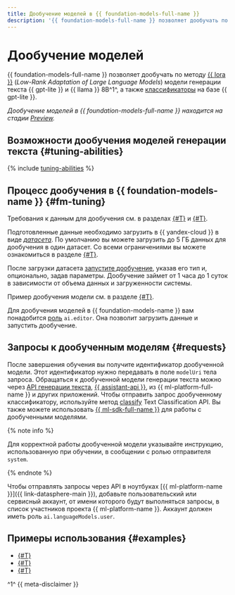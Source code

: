 ```yaml
---
title: Дообучение моделей в {{ foundation-models-full-name }}
description: '{{ foundation-models-full-name }} позволяет дообучать по методу {{ lora }} модели генерации текста {{ gpt-lite }} и {{ llama }} 8B, а также классификаторы на базе {{ gpt-lite }}.'
---
```


# Дообучение моделей

{{ foundation-models-full-name }} позволяет дообучать по методу [{{ lora }}](https://arxiv.org/abs/2106.09685) (_Low-Rank Adaptation of Large Language Models_) модели генерации текста {{ gpt-lite }} и {{ llama }} 8B^1^, а также [классификаторы](../classifier/index.md) на базе {{ gpt-lite }}.

_Дообучение моделей в {{ foundation-models-full-name }} находится на стадии [Preview](../../../overview/concepts/launch-stages.md)._

## Возможности дообучения моделей генерации текста {#tuning-abilities}

{% include [tuning-abilities](../../../_includes/foundation-models/yandexgpt/tuning-abilities.md) %}


## Процесс дообучения в {{ foundation-models-name }} {#fm-tuning}

Требования к данным для дообучения см. в разделах [{#T}](../resources/dataset.md#generating) и [{#T}](../resources/dataset.md#classifier).

Подготовленные данные необходимо загрузить в {{ yandex-cloud }} в виде [_датасета_](../resources/dataset.md). По умолчанию вы можете загрузить до 5 ГБ данных для дообучения в один датасет. Со всеми ограничениями вы можете ознакомиться в разделе [{#T}](../limits.md).

После загрузки датасета [запустите дообучение](../../tuning/api-ref/grpc/Tuning/tune.md), указав его тип и, опционально, задав параметры. Дообучение займет от 1 часа до 1 суток в зависимости от объема данных и загруженности системы.

Пример дообучения модели см. в разделе [{#T}](../../operations/tuning/create.md).

Для дообучения моделей в {{ foundation-models-name }} вам понадобится [роль](../../security/index.md) `ai.editor`. Она позволит загрузить данные и запустить дообучение.

## Запросы к дообученным моделям {#requests}

После завершения обучения вы получите идентификатор дообученной модели. Этот идентификатор нужно передавать в поле `modelUri` тела запроса. Обращаться к дообученной модели генерации текста можно через [API генерации текста](../../text-generation/api-ref/index.md), [{{ assistant-api }}](../../assistants/api-ref/grpc/Assistant/index.md), из {{ ml-platform-full-name }} и других приложений. Чтобы отправить запрос дообученному классификатору, используйте метод [classify](../../text-classification/api-ref/TextClassification/classify.md) Text Classification API. Вы также можете использовать [{{ ml-sdk-full-name }}](../../sdk/index.md) для работы с дообученными моделями. 

{% note info %}

Для корректной работы дообученной модели указывайте инструкцию, использованную при обучении, в сообщении с ролью отправителя `system`.

{% endnote %}

Чтобы отправлять запросы через API в ноутбуках [{{ ml-platform-name }}]({{ link-datasphere-main }}), добавьте пользовательский или сервисный аккаунт, от имени которого будут выполняться запросы, в список участников проекта {{ ml-platform-name }}. Аккаунт должен иметь роль `ai.languageModels.user`.

## Примеры использования {#examples}

* [{#T}](../../operations/tuning/create.md)
* [{#T}](../../operations/tuning/tune-classifiers.md)
* [{#T}](../../tutorials/models-fine-tuning.md)


^1^ {{ meta-disclaimer }}